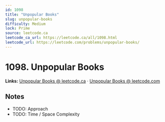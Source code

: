 ```yaml
--- 
id: 1098
title: "Unpopular Books"
slug: unpopular-books
difficulty: Medium
lock: Prime
source: leetcode.ca
leetcode_ca_url: https://leetcode.ca/all/1098.html
leetcode_url: https://leetcode.com/problems/unpopular-books/
---
```


# 1098. Unpopular Books

**Links:** [Unpopular Books @ leetcode.ca](https://leetcode.ca/all/1098.html) · [Unpopular Books @ leetcode.com](https://leetcode.com/problems/unpopular-books/)

## Notes
- TODO: Approach
- TODO: Time / Space Complexity
